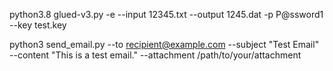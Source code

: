 python3.8  glued-v3.py  -e --input 12345.txt  --output 1245.dat -p P@ssword1 --key test.key

python3 send_email.py --to recipient@example.com --subject "Test Email" --content "This is a test email." --attachment /path/to/your/attachment

